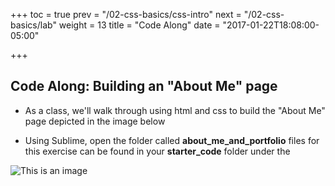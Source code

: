 +++
toc = true
prev = "/02-css-basics/css-intro"
next = "/02-css-basics/lab"
weight = 13
title = "Code Along"
date = "2017-01-22T18:08:00-05:00"

+++

## Code Along: Building an "About Me" page

- As a class, we'll walk through using html and css to build the "About Me" page depicted in the image below

- Using Sublime, open the folder called **about_me_and_portfolio** files for this exercise can be found in your **starter_code** folder under the 

![This is an image](/images/02/about_me_deliverable.png)
